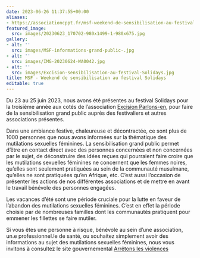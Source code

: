 ```yaml
---
date: 2023-06-26 11:37:55+00:00
aliases:
- https://associationcppt.fr/msf-weekend-de-sensibilisation-au-festival-solidays/
featured_image:
  src: images/20230623_170702-980x1499-1-980x675.jpg
gallery:
- alt: ''
  src: images/MSF-informations-grand-public-.jpg
- alt: ''
  src: images/IMG-20230624-WA0042.jpg
- alt: ''
  src: images/Excision-sensibilisation-au-festival-Solidays.jpg
title: MSF - Weekend de sensibilisation au festival Solidays
editable: true
---
```

Du 23 au 25 juin 2023, nous avons été présentes au festival Solidays pour la troisième année aux cotés de l’association [Excision Parlons-en](https://www.excisionparlonsen.org/), pour faire de la sensibilisation grand public auprès des festivaliers et autres associations présentes.

Dans une ambiance festive, chaleureuse et décontractée, ce sont plus de 1000 personnes que nous avons informées sur la thématique des mutilations sexuelles féminines. La sensibilisation grand public permet d’être en contact direct avec des personnes concernées et non concernées par le sujet, de déconstruire des idées reçues qui pourraient faire croire que les mutilations sexuelles féminines ne concernent que les femmes noires, qu’elles sont seulement pratiquées au sein de la communauté musulmane, qu’elles ne sont pratiquées qu’en Afrique, etc. C’est aussi l’occasion de présenter les actions de nos différentes associations et de mettre en avant le travail bénévole des personnes engagées.

Les vacances d’été sont une période cruciale pour la lutte en faveur de l’abandon des mutilations sexuelles féminines. C’est en effet la période choisie par de nombreuses familles dont les communautés pratiquent pour emmener les fillettes se faire mutiler.

Si vous êtes une personne à risque, bénévole au sein d’une association, un.e professionnel.le de santé, ou souhaitez simplement avoir des informations au sujet des mutilations sexuelles féminines, nous vous invitons à consultez le site gouvernemental [Arrêtons les violences](https://arretonslesviolences.gouv.fr/besoin-d-aide/mutilations-sexuelles-feminines)
